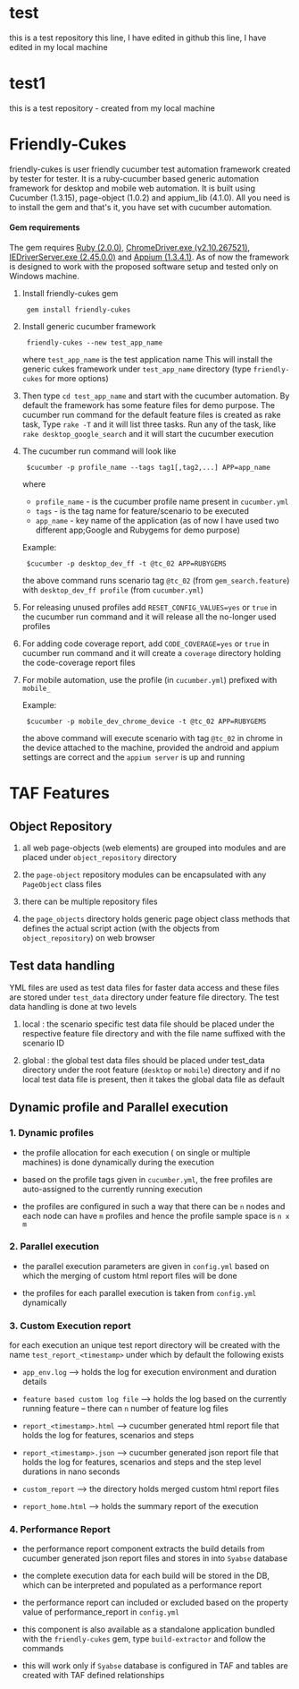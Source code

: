 # test
this is a test repository
this line, I have edited in github
this line, I have edited in my local machine

# test1
this is a test repository - created from my local machine

# Friendly-Cukes
friendly-cukes is user friendly cucumber test automation framework created by tester for tester.
It is a ruby-cucumber based generic automation framework for desktop and mobile web automation. It is built using Cucumber (1.3.15), page-object (1.0.2) and appium_lib (4.1.0). All you need is to install the gem and that's it, you have set with cucumber automation.

#### Gem requirements
The gem requires [Ruby (2.0.0)](https://www.ruby-lang.org/en/downloads/), [ChromeDriver.exe (v2.10.267521)](http://chromedriver.storage.googleapis.com/index.html), [IEDriverServer.exe (2.45.0.0)](http://selenium-release.storage.googleapis.com/index.html) and [Appium (1.3.4.1)](http://appium.io/downloads.html). As of now the framework is designed to work with the proposed software setup and tested only on Windows machine.

1. Install friendly-cukes gem

		gem install friendly-cukes


2. Install generic cucumber framework 

		friendly-cukes --new test_app_name
	where `test_app_name` is the test application name
	This will install the generic cukes framework under `test_app_name` directory (type `friendly-cukes` for more options)
	
3. Then type `cd test_app_name` and start with the cucumber automation.
	By default the framework has some feature files for demo purpose.
	The cucumber run command for the default feature files is created as rake task, Type `rake -T` and it will list three tasks. Run any of the task, like `rake desktop_google_search` and it will start the cucumber execution

4. The cucumber run command will look like
	
		$cucumber -p profile_name --tags tag1[,tag2,...] APP=app_name
	
	where 
	* `profile_name` - is the cucumber profile name present in `cucumber.yml`
	* `tags` - is the tag name for feature/scenario to be executed
	* `app_name` - key name of the application (as of now I have used two different app;Google and Rubygems for demo purpose)
	
	Example:
	
		$cucumber -p desktop_dev_ff -t @tc_02 APP=RUBYGEMS
		
	the above command runs scenario tag `@tc_02` (from `gem_search.feature`) with `desktop_dev_ff profile` (from `cucumber.yml`)
	
5. For releasing unused profiles add `RESET_CONFIG_VALUES=yes` or `true` in the cucumber run command and it will release all the no-longer used profiles

6. For adding code coverage report, add `CODE_COVERAGE=yes` or `true` in cucumber run command and it will create a `coverage` directory holding the code-coverage report files

7. For mobile automation, use the profile (in `cucumber.yml`) prefixed with `mobile_`

	Example:
	
		$cucumber -p mobile_dev_chrome_device -t @tc_02 APP=RUBYGEMS
		
	the above command will execute scenario with tag `@tc_02` in chrome in the device attached to the machine, provided the android and appium settings are correct and the `appium server` is up and running

# TAF Features
## Object Repository
1. all web page-objects (web elements) are grouped into modules and are placed under `object_repository` directory
	
2. the `page-object` repository modules can be encapsulated with any `PageObject` class files
	
3. there can be multiple repository files
	
4. the `page_objects` directory holds generic page object class methods that defines the actual script action (with the objects from `object_repository`) on web browser

## Test data handling
YML files are used as test data files for faster data access and these files are stored under `test_data` directory under feature file directory. The test data handling is done at two levels
	
1. local : 
	the scenario specific test data file should be placed under the respective feature file directory and with the file name suffixed with the scenario ID
			
2. global :
	the global test data files should be placed under test_data directory under the root feature (`desktop` or `mobile`) directory and if no local test data file is present, then it takes the global data file as default

## Dynamic profile and Parallel execution
###	1. Dynamic profiles
* the profile allocation for each execution ( on single or multiple machines) is done dynamically during the execution
		
* based on the profile tags given in `cucumber.yml`, the free profiles are auto-assigned to the currently running execution
		
* the profiles are configured in such a way that there can be `n` nodes and each node can have `m` profiles and hence the profile sample space is `n x m`
###	2. Parallel execution	
* the parallel execution parameters are given in `config.yml` based on which the merging of custom html report files will be done
		
* the profiles for each parallel execution is taken from `config.yml` dynamically
###	3. Custom Execution report
for each execution an unique test report directory will be created with the name `test_report_<timestamp>` under which by default the following exists
		
* `app_env.log` –> holds the log for execution environment and duration details
		
* `feature based custom log file` –> holds the log based on the currently running feature – there can `n` number of feature log files
		
* `report_<timestamp>.html` –> cucumber generated html report file that holds the log for features, scenarios and steps
		
* `report_<timestamp>.json` –> cucumber generated json report file that holds the log for features, scenarios and steps and the step level durations in nano seconds
		
* `custom_report` –> the directory holds merged custom html report files
	
* `report_home.html` –> holds the summary report of the execution
###	4. Performance Report
* the performance report component extracts the build details from cucumber generated json report files and stores in into `Syabse` database
		
* the complete execution data for each build will be stored in the DB, which can be interpreted and populated as a performance report
		
* the performance report can included or excluded based on the property value of performance_report in `config.yml`
		
* this component is also available as a standalone application bundled with the `friendly-cukes` gem, type `build-extractor` and follow the commands
		
* this will work only if `Syabse` database is configured in TAF and tables are created with TAF defined relationships
